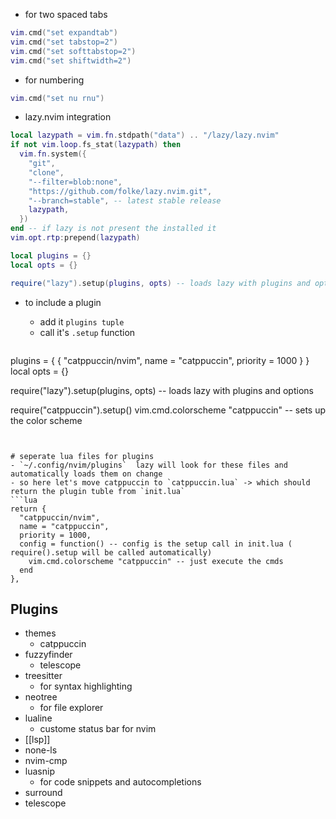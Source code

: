 
- for two spaced tabs
```lua
vim.cmd("set expandtab")
vim.cmd("set tabstop=2")
vim.cmd("set softtabstop=2")
vim.cmd("set shiftwidth=2")
```
- for numbering
```lua
vim.cmd("set nu rnu")
```
- lazy.nvim integration
```lua
local lazypath = vim.fn.stdpath("data") .. "/lazy/lazy.nvim"
if not vim.loop.fs_stat(lazypath) then
  vim.fn.system({
    "git",
    "clone",
    "--filter=blob:none",
    "https://github.com/folke/lazy.nvim.git",
    "--branch=stable", -- latest stable release
    lazypath,
  })
end -- if lazy is not present the installed it
vim.opt.rtp:prepend(lazypath)

local plugins = {}
local opts = {}

require("lazy").setup(plugins, opts) -- loads lazy with plugins and options

```
- to include a plugin 
	- add it `plugins tuple`
	- call it's `.setup` function

  ```lua
plugins = {
{ "catppuccin/nvim", name = "catppuccin", priority = 1000 }
}
local opts = {}

require("lazy").setup(plugins, opts) -- loads lazy with plugins and options

require("catppuccin").setup()
vim.cmd.colorscheme "catppuccin" -- sets up the color scheme


```


# seperate lua files for plugins
- `~/.config/nvim/plugins`  lazy will look for these files and automatically loads them on change
- so here let's move catppuccin to `catppuccin.lua` -> which should return the plugin tuble from `init.lua`
```lua
return {
  "catppuccin/nvim",
  name = "catppuccin",
  priority = 1000,
  config = function() -- config is the setup call in init.lua ( require().setup will be called automatically)
    vim.cmd.colorscheme "catppuccin" -- just execute the cmds
  end
},
```




## Plugins
- themes
	- catppuccin
 - fuzzyfinder
	 - telescope
- treesitter
	- for syntax highlighting
 - neotree
	 - for file explorer 
- lualine
	- custome status bar for nvim
 - [[lsp]]
 - none-ls
 - nvim-cmp
 - luasnip
	 - for code snippets and autocompletions
- surround
- telescope